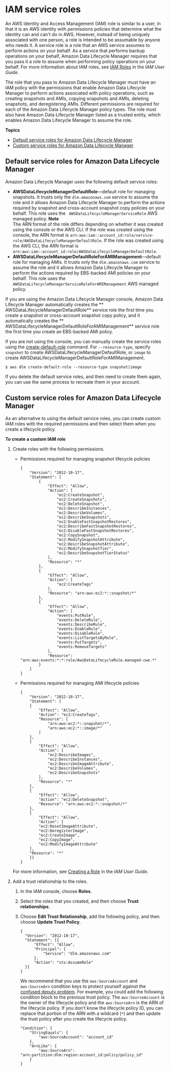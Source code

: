 # IAM service roles<a name="service-role"></a>

An AWS Identity and Access Management \(IAM\) role is similar to a user, in that it is an AWS identity with permissions policies that determine what the identity can and can't do in AWS\. However, instead of being uniquely associated with one person, a role is intended to be assumable by anyone who needs it\. A service role is a role that an AWS service assumes to perform actions on your behalf\. As a service that performs backup operations on your behalf, Amazon Data Lifecycle Manager requires that you pass it a role to assume when performing policy operations on your behalf\. For more information about IAM roles, see [IAM Roles](https://docs.aws.amazon.com/IAM/latest/UserGuide/id_roles.html) in the *IAM User Guide*\.

The role that you pass to Amazon Data Lifecycle Manager must have an IAM policy with the permissions that enable Amazon Data Lifecycle Manager to perform actions associated with policy operations, such as creating snapshots and AMIs, copying snapshots and AMIs, deleting snapshots, and deregistering AMIs\. Different permissions are required for each of the Amazon Data Lifecycle Manager policy types\. The role must also have Amazon Data Lifecycle Manager listed as a trusted entity, which enables Amazon Data Lifecycle Manager to assume the role\.

**Topics**
+ [Default service roles for Amazon Data Lifecycle Manager](#default-service-roles)
+ [Custom service roles for Amazon Data Lifecycle Manager](#custom-role)

## Default service roles for Amazon Data Lifecycle Manager<a name="default-service-roles"></a>

Amazon Data Lifecycle Manager uses the following default service roles:
+ **AWSDataLifecycleManagerDefaultRole**—default role for managing snapshots\. It trusts only the `dlm.amazonaws.com` service to assume the role and it allows Amazon Data Lifecycle Manager to perform the actions required by snapshot and cross\-account snapshot copy policies on your behalf\. This role uses the ` AWSDataLifecycleManagerServiceRole` AWS managed policy\.
**Note**  
The ARN format of the role differs depending on whether it was created using the console or the AWS CLI\. If the role was created using the console, the ARN format is `arn:aws:iam::account_id:role/service-role/AWSDataLifecycleManagerDefaultRole`\. If the role was created using the AWS CLI, the ARN format is `arn:aws:iam::account_id:role/AWSDataLifecycleManagerDefaultRole`\.
+ **AWSDataLifecycleManagerDefaultRoleForAMIManagement**—default role for managing AMIs\. It trusts only the `dlm.amazonaws.com` service to assume the role and it allows Amazon Data Lifecycle Manager to perform the actions required by EBS\-backed AMI policies on your behalf\. This role uses the `AWSDataLifecycleManagerServiceRoleForAMIManagement` AWS managed policy\.

If you are using the Amazon Data Lifecycle Manager console, Amazon Data Lifecycle Manager automatically creates the ** AWSDataLifecycleManagerDefaultRole** service role the first time you create a snapshot or cross\-account snapshot copy policy, and it automatically creates the ** AWSDataLifecycleManagerDefaultRoleForAMIManagement** service role the first time you create an EBS\-backed AMI policy\.

If you are not using the console, you can manually create the service roles using the [create\-default\-role](https://docs.aws.amazon.com/cli/latest/reference/dlm/create-default-role.html) command\. For `--resource-type`, specify `snapshot` to create AWSDataLifecycleManagerDefaultRole, or `image` to create AWSDataLifecycleManagerDefaultRoleForAMIManagement\.

```
$ aws dlm create-default-role --resource-type snapshot|image
```

If you delete the default service roles, and then need to create them again, you can use the same process to recreate them in your account\.

## Custom service roles for Amazon Data Lifecycle Manager<a name="custom-role"></a>

As an alternative to using the default service roles, you can create custom IAM roles with the required permissions and then select them when you create a lifecycle policy\. 

**To create a custom IAM role**

1. Create roles with the following permissions\.
   + Permissions required for managing snapshot lifecycle policies

     ```
     {
         "Version": "2012-10-17",
         "Statement": [
             {
                 "Effect": "Allow",
                 "Action": [
                     "ec2:CreateSnapshot",
                     "ec2:CreateSnapshots",
                     "ec2:DeleteSnapshot",
                     "ec2:DescribeInstances",
                     "ec2:DescribeVolumes",
                     "ec2:DescribeSnapshots",
                     "ec2:EnableFastSnapshotRestores",
                     "ec2:DescribeFastSnapshotRestores",
                     "ec2:DisableFastSnapshotRestores",
                     "ec2:CopySnapshot",
                     "ec2:ModifySnapshotAttribute",
                     "ec2:DescribeSnapshotAttribute",
                     "ec2:ModifySnapshotTier",
                     "ec2:DescribeSnapshotTierStatus"
                 ],
                 "Resource": "*"
             },
             {
                 "Effect": "Allow",
                 "Action": [
                     "ec2:CreateTags"
                 ],
                 "Resource": "arn:aws:ec2:*::snapshot/*"
             },
             {
                 "Effect": "Allow",
                 "Action": [
                     "events:PutRule",
                     "events:DeleteRule",
                     "events:DescribeRule",
                     "events:EnableRule",
                     "events:DisableRule",
                     "events:ListTargetsByRule",
                     "events:PutTargets",
                     "events:RemoveTargets"
                 ],
                 "Resource": "arn:aws:events:*:*:rule/AwsDataLifecycleRule.managed-cwe.*"
             }
         ]
     }
     ```
   + Permissions required for managing AMI lifecycle policies

     ```
     {
         "Version": "2012-10-17",
         "Statement": [
         {
             "Effect": "Allow",
             "Action": "ec2:CreateTags",
             "Resource": [
                 "arn:aws:ec2:*::snapshot/*",
                 "arn:aws:ec2:*::image/*"
             ]
         },
         {
             "Effect": "Allow",
             "Action": [
                 "ec2:DescribeImages",
                 "ec2:DescribeInstances",
                 "ec2:DescribeImageAttribute",
                 "ec2:DescribeVolumes",
                 "ec2:DescribeSnapshots"
             ],
             "Resource": "*"
         },
         {
             "Effect": "Allow",
             "Action": "ec2:DeleteSnapshot",
             "Resource": "arn:aws:ec2:*::snapshot/*"
         },
         {
             "Effect": "Allow",
             "Action": [
             "ec2:ResetImageAttribute",
             "ec2:DeregisterImage",
             "ec2:CreateImage",
             "ec2:CopyImage",
             "ec2:ModifyImageAttribute"
         ],
         "Resource": "*"
         }]
     }
     ```

   For more information, see [ Creating a Role](https://docs.aws.amazon.com/IAM/latest/UserGuide/id_roles_create_for-user.html) in the *IAM User Guide*\.

1. Add a trust relationship to the roles\.

   1. In the IAM console, choose **Roles**\.

   1. Select the roles that you created, and then choose **Trust relationships**\.

   1. Choose **Edit Trust Relationship**, add the following policy, and then choose **Update Trust Policy**\.

      ```
      {
      	"Version": "2012-10-17",
      	"Statement": [{
      		"Effect": "Allow",
      		"Principal": {
      			"Service": "dlm.amazonaws.com"
      		},
      		"Action": "sts:AssumeRole"
      	}]
      }
      ```

      We recommend that you use the `aws:SourceAccount` and `aws:SourceArn` condition keys to protect yourself against the [confused deputy problem](https://docs.aws.amazon.com/IAM/latest/UserGuide/confused-deputy.html)\. For example, you could add the following condition block to the previous trust policy\. The `aws:SourceAccount` is the owner of the lifecycle policy and the `aws:SourceArn` is the ARN of the lifecycle policy\. If you don't know the lifecycle policy ID, you can replace that portion of the ARN with a wildcard \(`*`\) and then update the trust policy after you create the lifecycle policy\.

      ```
      "Condition": {
          "StringEquals": {
              "aws:SourceAccount": "account_id"
          },
          "ArnLike": {
              "aws:SourceArn": "arn:partition:dlm:region:account_id:policy/policy_id"
          }
      }
      ```